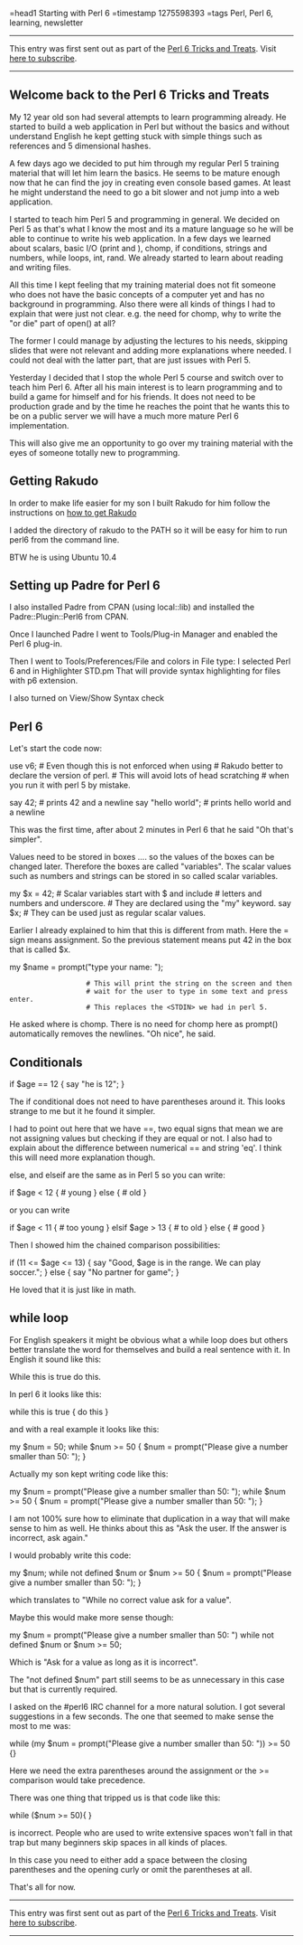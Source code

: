 =head1 Starting with Perl 6
=timestamp 1275598393
=tags Perl, Perl 6, learning, newsletter

<hr>
This entry was first sent out as part of the 
<a href="/perl6-tricks-and-treats">Perl 6 Tricks and Treats</a>.
Visit <a href="http://mail.szabgab.com/mailman/listinfo/perl6">here to subscribe</a>.
<hr>


<h2>Welcome back to the Perl 6 Tricks and Treats</h2>

My 12 year old son had several attempts to learn programming
already. He started to build a web application in Perl but
without the basics and without understand English he kept
getting stuck with simple things such as references and 
5 dimensional hashes.

A few days ago we decided to put him through my regular Perl 5
training material that will let him learn the basics. He seems
to be mature enough now that he can find the joy in creating
even console based games. At least he might understand the
need to go a bit slower and not jump into a web application.

I started to teach him Perl 5 and programming in general.
We decided on Perl 5 as that's what I know the most and
its a mature language so he will be able to continue to write
his web application.
In a few days we learned about scalars, basic I/O (print and <STDIN>), 
chomp, if conditions, strings and numbers, while loops, int, rand. 
We already started to learn about reading and writing files.

All this time I kept feeling that my training material does not fit
someone who does not have the basic concepts of a computer yet and
has no background in programming. Also there were all kinds of things
I had to explain that were just not clear. e.g. the need for chomp, 
why to write the "or die" part of open() at all?

The former I could manage by adjusting the lectures to his needs, 
skipping slides that were not relevant and adding more explanations
where needed. I could not deal with the latter part, that are just 
issues with Perl 5.

Yesterday I decided that I stop the whole Perl 5 course and switch 
over to teach him Perl 6. After all his main interest is to learn
programming and to build a game for himself and for his friends. 
It does not need to be production grade and by the time he reaches
the point that he wants this to be on a public server we will have 
a much more mature Perl 6 implementation.

This will also give me an opportunity to go over my training 
material with the eyes of someone totally new to programming.

<h2>Getting Rakudo</h2>

In order to make life easier for my son I built Rakudo 
for him follow the instructions on
<a href="http://www.rakudo.org/how-to-get-rakudo">how to get Rakudo</a>

I added the directory of rakudo to the PATH so it will be easy
for him to run perl6 from the command line.

BTW he is using Ubuntu 10.4


<h2>Setting up Padre for Perl 6</h2>

I also installed Padre from CPAN (using local::lib) 
and installed the Padre::Plugin::Perl6 from CPAN.

Once I launched Padre I went to Tools/Plug-in Manager and 
enabled the Perl 6 plug-in.

Then I went to Tools/Preferences/File and colors
in File type: I selected Perl 6 and in Highlighter STD.pm
That will provide syntax highlighting for files with p6 extension.

I also turned on View/Show Syntax check

<h2>Perl 6</h2>

Let's start the code now:

  use v6;              # Even though this is not enforced when using
                       # Rakudo better to declare the version of perl.
                       # This will avoid lots of head scratching
                       # when you run it with perl 5 by mistake.

  say 42;              # prints 42 and a newline
  say "hello world";   # prints hello world and a newline
  

This was the first time, after about 2 minutes in Perl 6 that he said
"Oh that's simpler".

Values need to be stored in boxes .... so the values of the boxes
can be changed later. Therefore the boxes are called "variables".
The scalar values such as numbers and strings can be stored in so called
scalar variables.

  my $x = 42;          # Scalar variables start with $ and include
                       # letters and numbers and underscore.
                       # They are declared using the "my" keyword.
  say $x;              # They can be used just as regular scalar values.

Earlier I already explained to him that this is different from math.
Here the = sign means assignment. So the previous statement means
put 42 in the box that is called $x.

  my $name = prompt("type your name: ");

                       # This will print the string on the screen and then
                       # wait for the user to type in some text and press enter.
                       # This replaces the <STDIN> we had in perl 5.

He asked where is chomp. There is no need for chomp here as prompt()
automatically removes the newlines. 
"Oh nice", he said.


<h2>Conditionals</h2>

  if $age == 12 {
      say "he is 12";
  }

The if conditional does not need to have parentheses around it.
This looks strange to me but it he found it simpler.

I had to point out here that we have ==, two equal signs that mean
we are not assigning values but checking if they are equal or not.
I also had to explain about the difference between numerical ==
and string 'eq'. I think this will need more explanation though.


else, and elseif are the same as in Perl 5 so you can write:

  if $age < 12 {
      # young
  } else {
      # old
  }

or you can write 

  if $age < 11 {
      # too young
  } elsif $age > 13 {
      # to old
  } else {
      # good
  }


Then I showed him the chained comparison possibilities:

  if (11 <= $age <= 13) {
      say "Good, $age is in the range. We can play soccer.";
  } else {
      say "No partner for game";
  }

He loved that it is just like in math.


<h2>while loop</h2>

For English speakers it might be obvious what a while loop does
but others better translate the word for themselves and build a 
real sentence with it.
In English it sound like this:

While this is true do this.

In perl 6 it looks like this:

  while this is true {
      do this
  }

and with a real example it looks like this:

  my $num = 50;
  while $num >= 50 {
      $num = prompt("Please give a number smaller than 50: ");
  }

Actually my son kept writing code like this:

  my $num = prompt("Please give a number smaller than 50: ");
  while $num >= 50 {
      $num = prompt("Please give a number smaller than 50: ");
  }

I am not 100% sure how to eliminate that duplication in a way that 
will make sense to him as well. He thinks about this as 
"Ask the user. If the answer is incorrect, ask again."

I would probably write this code:

  my $num;
  while not defined $num or $num >= 50 {
      $num = prompt("Please give a number smaller than 50: ");
  }

which translates to "While no correct value ask for a value".

Maybe this would make more sense though:

  my $num = prompt("Please give a number smaller than 50: ")
      while not defined $num or $num >= 50;

Which is "Ask for a value as long as it is incorrect".


The "not defined $num" part still seems to be as unnecessary in 
this case but that is currently required.


I asked on the #perl6 IRC channel for a more natural solution. 
I got several suggestions in a few seconds. The one that seemed 
to make sense the most to me was:

  while (my $num = prompt("Please give a number smaller than 50: ")) >= 50 {}

Here we need the extra parentheses around the assignment or the >= comparison
would take precedence.



There was one thing that tripped us is that code like this:

  while ($num >= 50){
  }

is incorrect. People who are used to write extensive spaces won't 
fall in that trap but many beginners skip spaces in all kinds 
of places.

In this case you need to either add a space between the 
closing parentheses and the  opening curly or omit the parentheses at all.

That's all for now.

<hr>
This entry was first sent out as part of the 
<a href="/perl6-tricks-and-treats">Perl 6 Tricks and Treats</a>.
Visit <a href="http://mail.szabgab.com/mailman/listinfo/perl6">here to subscribe</a>.
<hr>

